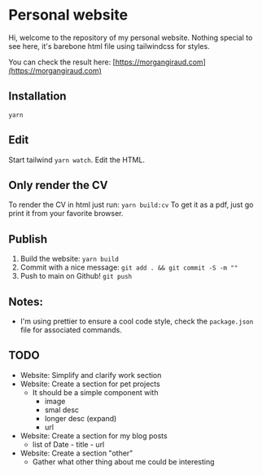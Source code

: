 # Personal website

Hi, welcome to the repository of my personal website. Nothing special to see here, it's barebone html file using tailwindcss for styles.

You can check the result here: [https://morgangiraud.com](https://morgangiraud.com)

## Installation

`yarn`

## Edit

Start tailwind `yarn watch`. Edit the HTML.

## Only render the CV

To render the CV in html just run: `yarn build:cv`
To get it as a pdf, just go print it from your favorite browser.

## Publish

1. Build the website: `yarn build`
2. Commit with a nice message: `git add . && git commit -S -m ""`
3. Push to main on Github! `git push`

## Notes:

- I'm using prettier to ensure a cool code style, check the `package.json` file for associated commands.

## TODO

- Website: Simplify and clarify work section
- Website: Create a section for pet projects
  - It should be a simple component with
    - image
    - smal desc
    - longer desc (expand)
    - url
- Website: Create a section for my blog posts
  - list of Date - title - url
- Website: Create a section "other"
  - Gather what other thing about me could be interesting
